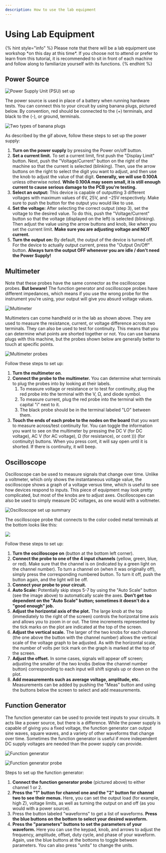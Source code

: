 ```yaml
---
description: How to use the lab equipment
---
```


# Using Lab Equipment

{% hint style="info" %}
Please note that there will be a lab equipment use workshop \*on this day at this time\*.  If you choose not to attend or prefer to learn from this tutorial, it is recommended to sit in front of each machine and follow along to familiarize yourself with its functions.
{% endhint %}

## Power Source

![Power Supply Unit \(PSU\) set up](../../.gitbook/assets/psu-setup.gif)

The power source is used in place of a battery when running hardware tests. You can connect this to your circuit by using banana plugs, pictured below. By convention, red should be connected to the \(+\) terminals, and black to the \(-\), or ground, terminals.

![Two types of banana plugs](../../.gitbook/assets/screen-shot-2018-06-09-at-3.21.04-pm.png)

As described by the gif above, follow these steps to set up the power supply:

1. **Turn on the power supply** by pressing the Power on/off button. 
2. **Set a current limit.** To set a current limit, first push the "Display Limit" button. Next, push the "Voltage/Current" button on the right of the machine so that the current is selected \(blinking\). Then, use the arrow buttons on the right to select the digit you want to adjust, and then use the knob to adjust the value of that digit. **Generally, we will use 0.100A** unless otherwise noted. **While 0.100A may seem small, it is still enough current to cause serious damage to the PCB you're testing.**
3. **Select an output:** This device is capable of outputting 3 different voltages with maximum values of 6V, 25V, and −25V respectively. Make sure to push the button for the output you would like to use. 
4. **Set the voltage:** After selecting the correct output \(step 3\), set the voltage to the desired value. To do this, push the "Voltage/Current" button so that the voltage \(displayed on the left\) is selected \(blinking\). Then adjust the value using the arrow buttons and knob, like when you set the current limit. **Make sure you are adjusting voltage and NOT current.** 
5. **Turn the output on:** By default, the output of the device is turned off. For the device to actually output current, press the "Output On/Off" button. **Always turn the output OFF whenever you are idle / don't need the Power Supply!**

## Multimeter

Note that these probes have the same connector as the oscilloscope probes. **But beware!** The function generator and oscilloscope probes have different impedances, which means if you use the wrong probe for the instrument you're using, your output will give you absurd voltage values. 

![Multimeter](../../.gitbook/assets/screen-shot-2018-06-09-at-4.17.49-pm.png)

Multimeters can come handheld or in the lab as shown above. They are used to measure the resistance, current, or voltage difference across two terminals. They can also be used to test for continuity. This means that you can determine what points are shorted together or not. You can use banana plugs with this machine, but the probes shown below are generally better to touch at specific points. 

![Multimeter probes](../../.gitbook/assets/screen-shot-2018-06-09-at-4.26.37-pm.png)



Follow these steps to set up:

1. **Turn the multimeter on**.
2. **Connect the probe to the multimeter.** You can determine what terminals to plug the probes into by looking at their labels. 
   1. To measure voltage or resistance or to test for continuity, plug the red probe into the terminal with the V, Ω, and diode symbol. 
   2. To measure current, plug the red probe into the terminal with the capital "i" next to it. 
   3. The black probe should be in the terminal labeled "LO" between them. 
3. **Touch the ends of each probe to the nodes on the board** that you want to measure across/test continuity for. You can toggle the information you want to see on the multimeter by pressing the DC V \(for DC voltage\), AC V \(for AC voltage\), Ω \(for resistance\), or cont \)\)\) \(for continuity\) buttons. When you press cont, it will say open until it is shorted. If there is continuity, it will beep.

## Oscilloscope 

Oscilloscope can be used to measure signals that change over time. Unlike a voltmeter, which only shows the instantaneous voltage value, the oscilloscope shows a graph of a voltage versus time, which is useful to see how devices respond to inputs. This piece of equipment may look pretty complicated, but most of the knobs are to adjust axes. Oscilloscopes can also be used to simply measure DC voltages, as one would with a voltmeter. 

![Oscilloscope set up summary](../../.gitbook/assets/oscilloscope_intro.gif)

The oscilloscope probe that connects to the color coded metal terminals at the bottom looks like this:

![](../../.gitbook/assets/osc-probe.jpg)

Follow these steps to set up:

1. **Turn the oscilloscope on** \(button at the bottom left corner\). 
2. **Connect the probe to one of the 4 input channels** \(yellow, green, blue, or red\). Make sure that the channel is on \(indicated by a green light on the channel number\). To turn a channel on \(when it was originally off\), simply press the corresponding numbered button. To turn it off, push the button again, and the light will be off.
3. **Connect your probe to your circuit.** 
4. **Auto Scale:** Potentially skip steps 5-7 by using the "Auto Scale" button \(see the image above\) to automatically scale the axes. **Don't get too dependent on the "Auto Scale" button; sometimes it doesn't do a "good enough" job.**
5. **Adjust the horizontal axis of the plot.** The large knob at the top \(immediately to the right of the screen\) controls the horizontal time axis and allows you to zoom in or out. The time increments represented by the tick marks on the plot are indicated at the top of the screen. 
6. **Adjust the vertical scale.** The larger of the two knobs for each channel \(the one above the button with the channel number\) allows the vertical scale of the voltage graph to be adjusted. As with the horizontal scale, the number of volts per tick mark on the graph is marked at the top of the screen. 
7. **Adjust the offset.** In some cases, signals will appear off screen; adjusting the smaller of the two knobs \(below the channel number button\) corresponding to each input will shift signals up or down on the plot. 
8. **Add measurements such as average voltage, amplitude, etc.** Measurements can be added by pushing the "Meas" button and using the buttons below the screen to select and add measurements. 

## Function Generator 

The function generator can be used to provide test inputs to your circuits. It acts like a power source, but there is a difference. While the power supply is capable of giving you a fixed voltage, the function generator can output sine waves, square waves, and a variety of other waveforms that change over time. Sometimes the function generator is useful if more independent DC supply voltages are needed than the power supply can provide.

![Function generator](../../.gitbook/assets/screen-shot-2018-06-09-at-5.03.57-pm.png)

![Function generator probe](../../.gitbook/assets/screen-shot-2018-06-09-at-5.50.12-pm.png)

Steps to set up the function generator:

1. **Connect the function generator probe** \(pictured above\) to either channel 1 or 2. 
2. **Press the "1" button for channel one and the "2" button for channel two to see their menus.** Here, you can set the output load \(for example, high Z\), voltage limits, as well as turning the output on and off \(as you would with a power source\).
3. Press the button labeled "waveforms" to get a list of waveforms. **Press the blue buttons on the bottom to select your desired waveform.** 
4. **Press the "parameters" buttons to set the parameters of your waveform.** Here you can use the keypad, knob, and arrows to adjust the frequency, amplitude, offset, duty cycle, and phase of your waveform. Again, use the blue buttons at the bottoms to toggle between parameters. You can also press "units" to change the units.

